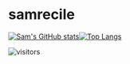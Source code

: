 # samrecile

[![Sam's GitHub stats](https://github-readme-stats.vercel.app/api?username=samrecile)](https://github.com/anuraghazra/github-readme-stats)[![Top Langs](https://github-readme-stats.vercel.app/api/top-langs/?username=anuraghazra)](https://github.com/samrecile/samrecile/blob/main/README.md)

![visitors](https://visitor-badge.glitch.me/badge?page_id=${samrecile}.${samrecile})
